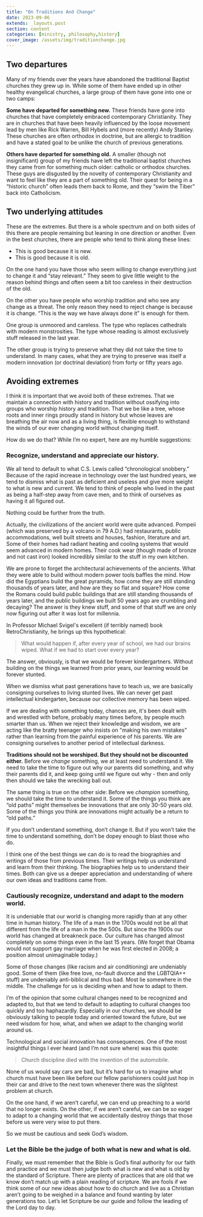 ```yaml
---
title: "On Traditions And Change"
date: 2023-09-06
extends: _layouts.post
section: content
categories: [ministry, philosophy,history]
cover_image: /assets/img/traditionchange.jpg
---
```



## Two departures

Many of my friends over the years have abandoned the traditional Baptist churches they grew up in.  While some of them have ended up in other healthy evangelical churches, a large group of them have gone into one or two camps:

**Some have departed for something new.** These friends have gone into churches that have completely embraced contemporary Christianity.  They are in churches that have been heavily influenced by the loose movement lead by men like Rick Warren, Bill Hybels and (more recently) Andy Stanley.  These churches are often orthodox in doctrine, but are allergic to tradition and have a stated goal to be unlike the church of previous generations.

**Others have departed for something old.** A smaller (though not insignificant) group of my friends have left the traditional baptist churches they came from for something much older: catholic or orthodox churches.  These guys are disgusted by the novelty of contemporary Christianity and want to feel like they are a part of something old.  Their quest for being in a “historic church” often leads them back to Rome, and they “swim the Tiber” back into Catholicism.
## Two underlying attitudes

These are the extremes.  But there is a whole spectrum and on both sides of this there are people remaining but leaning in one direction or another.  Even in the best churches, there are people who tend to think along these lines:

- This is good because it is new.
- This is good because it is old.

On the one hand you have those who seem willing to change everything just to change it and “stay relevant.”  They seem to give little weight to the reason behind things and often seem a bit too careless in their destruction of the old.

On the other you have people who worship tradition and who see any change as a threat.  The only reason they need to reject change is because it is change.  “This is the way we have always done it” is enough for them.  

One group is unmoored and careless.  The type who replaces cathedrals with modern monstrosities.  The type whose reading is almost exclusively stuff released in the last year.

The other group is trying to preserve what they did not take the time to understand.  In many cases, what they are trying to preserve was itself a modern innovation (or doctrinal deviation) from forty or fifty years ago.  

## Avoiding extremes

I think it is important that we avoid both of these extremes.  That we maintain a connection with history and tradition without ossifying into groups who worship history and tradition.  That we be like a tree, whose roots and inner rings proudly stand in history but whose leaves are breathing the air now and as a living thing, is flexible enough to withstand the winds of our ever changing world without changing itself.

How do we do that?  While I’m no expert, here are my humble suggestions:

### Recognize, understand and appreciate our history.

We all tend to default to what C.S. Lewis called “chronological snobbery.”  Because of the rapid increase in technology over the last hundred years, we tend to dismiss what is past as deficient and useless and give more weight to what is new and current.  We tend to think of people who lived in the past as being a half-step away from cave men, and to think of ourselves as having it all figured out.    

Nothing could be further from the truth.  

Actually, the civilizations of the ancient world were quite advanced.  Pompeii (which was preserved by a volcano in 79 A.D.) had restaurants, public accommodations, well built streets and houses, fashion, literature and art.  Some of their homes had radiant heating and cooling systems that would seem advanced in modern homes.  Their cook wear (though made of bronze and not cast iron) looked incredibly similar to the stuff in my own kitchen.

We are prone to forget the architectural achievements of the ancients.  What they were able to build without modern power tools baffles the mind.  How did the Egyptians build the great pyramids, how come they are still standing thousands of years later, and how are they so flat and square?  How come the Romans could build public buildings that are still standing thousands of years later, and the public buildings we built 50 years ago are crumbling and decaying?  The answer is they knew stuff, and some of that stuff we are only now figuring out after it was lost for millennia.

In Professor Michael Svigel's excellent (if terribly named) book RetroChristianity, he brings up this hypothetical:  

> What would happen if, after every year of school, we had our brains wiped.  What if we had to start over every year?

The answer, obviously, is that we would be forever kindergartners.  Without building on the things we learned from prior years, our learning would be forever stunted.

When we dismiss what past generations have to teach us, we are basically consigning ourselves to living stunted lives.  We can never get past intellectual kindergarten, because our collective memory has been wiped.

If we are dealing with something today, chances are, it's been dealt with and wrestled with before, probably many times before, by people much smarter than us.  When we reject their knowledge and wisdom, we are acting like the bratty teenager who insists on "making his own mistakes" rather than learning from the painful experience of his parents.  We are consigning ourselves to another period of intellectual darkness.

**Traditions should not be worshiped.  But they should not be discounted either.**  Before we *change* something, we at least need to understand it.  We need to take the time to figure out why our parents did something, and why their parents did it, and keep going until we figure out why - then and only then should we take the wrecking ball out.

The same thing is true on the other side:  Before we *champion* something, we should take the time to understand it.  Some of the things you think are “old paths” might themselves be innovations that are only 30-50 years old.  Some of the things you think are innovations might actually be a return to “old paths.”  

If you don’t understand something, don’t change it.  But if you won’t take the time to understand something, don’t be dopey enough to blast those who do.

I think one of the best things we can do is to read the biographies and writings of those from previous times.  Their writings help us understand and learn from their thinking.  The biographies help us to understand their times.  Both can give us a deeper appreciation and understanding of where our own ideas and traditions came from.

### Cautiously recognize, understand and adapt to the modern world.

It is undeniable that our world is changing more rapidly than at any other time in human history.  The life of a man in the 1700s would not be all that different from the life of a man in the the 500s.  But since the 1900s our world has changed at breakneck pace.  Our culture has changed almost completely on some things even in the last 15 years.  (We forget that Obama would not support gay marriage when he was first elected in 2008; a position almost unimaginable today.)

Some of those changes (like racism and air conditioning) are undeniably good.  Some of them (like free love, no-fault divorce and the LGBTQIA++ stuff) are undeniably anti-biblical and thus bad.  Most lie somewhere in the middle.  The challenge for us is deciding when and how to adapt to them.

I’m of the opinion that some cultural changes need to be recognized and adapted to, but that we tend to default to adapting to cultural changes too quickly and too haphazardly.  Especially in our churches, we should be obviously talking to people today and oriented toward the future, but we need wisdom for how, what, and when we adapt to the changing world around us.

Technological and social innovation has consequences.  One of the most insightful things I ever heard (and I’m not sure where) was this quote:

> Church discipline died with the invention of the automobile.

None of us would say cars are bad, but it’s hard for us to imagine what church must have been like before our fellow parishioners could just hop in their car and drive to the next town whenever there was the slightest problem at church.  

On the one hand, if we aren’t careful, we can end up preaching to a world that no longer exists.  On the other, if we aren’t careful, we can be so eager to adapt to a changing world that we accidentally destroy things that those before us were very wise to put there. 

So we must be cautious and seek God’s wisdom.

### Let the Bible be the judge of both what is new and what is old.

Finally, we must remember that the Bible is God’s final authority for our faith and practice and we must then judge both what is new and what is old by the standard of Scripture.  There are plenty of practices that are old that we know don’t match up with a plain reading of scripture.  We are fools if we think some of our new ideas about how to do church and live as a Christian aren’t going to be weighed in a balance and found wanting by later generations too.  Let’s let Scripture be our guide and follow the leading of the Lord day to day.







